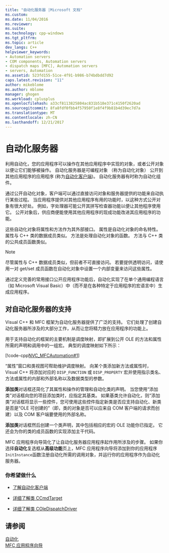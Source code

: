 ```yaml
---
title: "自动化服务器 |Microsoft 文档"
ms.custom: 
ms.date: 11/04/2016
ms.reviewer: 
ms.suite: 
ms.technology: cpp-windows
ms.tgt_pltfrm: 
ms.topic: article
dev_langs: C++
helpviewer_keywords:
- Automation servers
- COM components, Automation servers
- dispatch maps [MFC], Automation servers
- servers, Automation
ms.assetid: 523fd155-51ce-4f91-b986-b74bdbdd7d92
caps.latest.revision: "11"
author: mikeblome
ms.author: mblome
manager: ghogen
ms.workload: cplusplus
ms.openlocfilehash: a33cf8113825804ac831b518e371c4150f2620ad
ms.sourcegitcommit: 8fa8fdf0fbb4f57950f1e8f4f9b81b4d39ec7d7a
ms.translationtype: MT
ms.contentlocale: zh-CN
ms.lasthandoff: 12/21/2017
---
```

# <a name="automation-servers"></a>自动化服务器
利用自动化，您的应用程序可以操作在其他应用程序中实现的对象，或者公开对象以便让它们能够被操作。 自动化服务器是可编程对象 （称为自动化对象） 公开到其他应用程序的应用程序 (称为[自动化客户端](../mfc/automation-clients.md))。 自动化服务器有时称为自动化组件。  
  
 通过公开自动化对象，客户端可以通过直接访问对象和服务器提供的功能来自动执行某些过程。 当应用程序提供对其他应用程序有用的功能时，以这种方式公开对象有很大好处。 例如，字处理器可能公开其拼写检查器功能以便让其他程序使用它。 公开对象后，供应商便能使用其他应用程序的现成功能改进其应用程序的功能。  
  
 这些自动化对象将属性和方法作为其外部接口。 属性是自动化对象的命名特性。 属性与 C++ 类的数据成员类似。 方法是处理自动化对象的函数。 方法与 C++ 类的公共成员函数类似。  
  
> [!NOTE]
>  尽管属性与 C++ 数据成员类似，但前者不可直接访问。 若要提供透明访问，请使用一对 get/set 成员函数在自动化对象中设置一个内部变量来访问这些属性。  
  
 通过定义完善的常用接口公开应用程序功能后，自动化实现了在单个通用编程语言（如 Microsoft Visual Basic）中（而不是在各种特定于应用程序的宏语言中）生成应用程序。  
  
##  <a name="_core_support_for_automation_servers"></a>对自动化服务器的支持  
 Visual C++ 和 MFC 框架为自动化服务器提供了广泛的支持。 它们处理了创建自动化服务器所涉及的大部分工作，从而让您将精力放在应用程序的功能上。  
  
 用于支持自动化的框架的主要机制是调度映射，即扩展到公开 OLE 的方法和属性所需的声明和调用中的一组宏。 典型的调度映射如下所示：  
  
 [!code-cpp[NVC_MFCAutomation#1](../mfc/codesnippet/cpp/automation-servers_1.cpp)]  
  
 “属性”窗口和类视图可帮助维护调度映射。 向某个类添加新方法或属性时，Visual C++ 将添加对应的 `DISP_FUNCTION` 或 `DISP_PROPERTY` 宏并使用指示类名、方法或属性的内部和外部名称以及数据类型的参数。  
  
 **添加类**对话框还简化了其属性和操作的管理和自动化类的声明。 当您使用“添加类”对话框向您的项目添加类时，应指定其基类。 如果基类允许自动化，则“添加类”对话框将显示一些控件，您可使用这些控件指定新类是否应支持自动化、新类是否是“OLE 可创建的”（即，类的对象是否可以应来自 COM 客户端的请求而创建）以及 COM 客户端要使用的外部名称。  
  
 **添加类**对话框然后创建一个类声明，其中包括相应的宏的 OLE 功能你已指定。 它还会为你的类的成员函数的实现添加主干代码。  
  
 MFC 应用程序向导简化了让自动化服务器应用程序起作用所涉及的步骤。 如果你选择**自动化**复选框从**高级功能**页上，MFC 应用程序向导将添加到你的应用程序`InitInstance`函数注册自动化所需的调用对象，并运行你的应用程序作为自动化服务器。  
  
### <a name="what-do-you-want-to-do"></a>你希望做什么  
  
-   [了解自动化客户端](../mfc/automation-clients.md)  
  
-   [详细了解类 CCmdTarget](../mfc/reference/ccmdtarget-class.md)  
  
-   [详细了解类 COleDispatchDriver](../mfc/reference/coledispatchdriver-class.md)  
  
## <a name="see-also"></a>请参阅  
 [自动化](../mfc/automation.md)   
 [MFC 应用程序向导](../mfc/reference/mfc-application-wizard.md)

